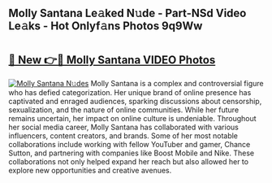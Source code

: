 ## Molly Santana Le𝚊ked N𝚞de - Part-NSd Video Le𝚊ks - Hot Onlyf𝚊ns Photos 9q9Ww

# <h2><a href="http://ab72226.deff.icu/?id=Molly+Santana">🔗 New 👉🔴 Molly Santana VIDEO Photos</a></h2>

[![Molly Santana N𝚞des](https://i.imgur.com/rIISA9y.gif)](http://ab72226.deff.icu/?id=Molly+Santana)
Molly Santana is a complex and controversial figure who has defied categorization. Her unique brand of online presence has captivated and enraged audiences, sparking discussions about censorship, sexualization, and the nature of online communities. While her future remains uncertain, her impact on online culture is undeniable. Throughout her social media career, Molly Santana has collaborated with various influencers, content creators, and brands. Some of her most notable collaborations include working with fellow YouTuber and gamer, Chance Sutton, and partnering with companies like Boost Mobile and Nike. These collaborations not only helped expand her reach but also allowed her to explore new opportunities and creative avenues.
